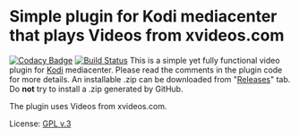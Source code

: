 # Simple plugin for Kodi mediacenter that plays Videos from xvideos.com
[![Codacy Badge](https://api.codacy.com/project/badge/Grade/2f879390d9fa460ab5defbed7ab2ea3d)](https://www.codacy.com/app/Space2Walker/plugin.video.xvideos?utm_source=github.com&amp;utm_medium=referral&amp;utm_content=Space2Walker/plugin.video.xvideos&amp;utm_campaign=Badge_Grade)
[![Build Status](https://travis-ci.com/Space2Walker/plugin.video.xvideos.svg?branch=master)](https://travis-ci.com/Space2Walker/plugin.video.xvideos)
This is a simple yet fully functional video plugin for [Kodi](http://kodi.tv) mediacenter.
Please read the comments in the plugin code for more details.
An installable .zip can be downloaded from "[Releases](https://github.com/space2walker/plugin.video.xvideos/releases)" tab.
Do **not** try to install a .zip generated by GitHub.

The plugin uses Videos from xvideos.com.

License: [GPL v.3](http://www.gnu.org/copyleft/gpl.html)
